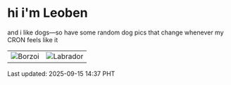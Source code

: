 # hi i'm Leoben

and i like dogs—so have some random dog pics that change whenever my CRON feels like it

|  |  |
|--------|----------|
| ![Borzoi](https://random-dog-vercel.vercel.app/api/random-borzoi?v=1757918237) | ![Labrador](https://random-dog-vercel.vercel.app/api/random-labrador?v=1757918237) |

Last updated: 2025-09-15 14:37 PHT
